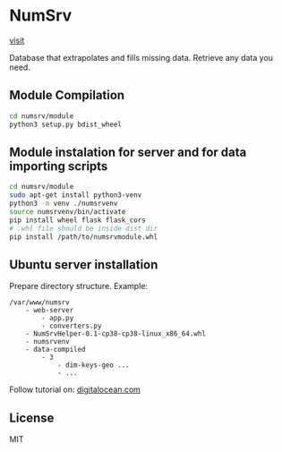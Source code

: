 # NumSrv

[visit](https://ibanic.github.io/numsrv/)

Database that extrapolates and fills missing data. Retrieve any data you need.

## Module Compilation
```sh
cd numsrv/module
python3 setup.py bdist_wheel
```

## Module instalation for server and for data importing scripts
```sh
cd numsrv/module
sudo apt-get install python3-venv
python3 -m venv ./numsrvenv
source numsrvenv/bin/activate
pip install wheel flask flask_cors
# .whl file should be inside dist dir
pip install /path/to/numsrvmodule.whl
```

## Ubuntu server installation

Prepare directory structure. Example:
```
/var/www/numsrv
    - web-server
        - app.py
        - converters.py
    - NumSrvHelper-0.1-cp38-cp38-linux_x86_64.whl
    - numsrvenv
    - data-compiled
        - 3
            - dim-keys-geo ...
            - ...
````

Follow tutorial on: [digitalocean.com](https://www.digitalocean.com/community/tutorials/how-to-serve-flask-applications-with-gunicorn-and-nginx-on-ubuntu-20-04)

## License
MIT
